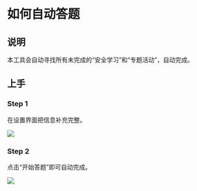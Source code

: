 # 如何自动答题
## 说明
本工具会自动寻找所有未完成的“安全学习”和“专题活动”，自动完成。

## 上手
### Step 1
在设置界面把信息补充完整。

![](https://s1.ax1x.com/2022/10/02/xMpbPx.png)

### Step 2
点击“开始答题”即可自动完成。

![](https://s1.ax1x.com/2022/10/02/xM9pdA.png)
